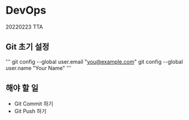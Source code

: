 # DevOps
20220223 TTA

## Git 초기 설정
'''
git config --global user.email "you@example.com"
git config --global user.name "Your Name"
'''

## 해야 할 일
- Git Commit 하기
- Git Push 하기